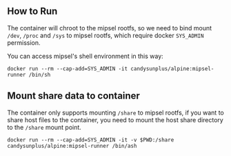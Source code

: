 How to Run
---
The container will chroot to the mipsel rootfs, so we need to bind mount `/dev`, `/proc` and `/sys` to mipsel rootfs, which require docker `SYS_ADMIN` permission. 

You can access mipsel's shell environment in this way:
```shell
docker run --rm --cap-add=SYS_ADMIN -it candysunplus/alpine:mipsel-runner /bin/sh
```

## Mount share data to container

The container only supports mounting `/share` to mipsel rootfs, if you want to share host files to the container, you need to mount the host share directory to the `/share` mount point.

```shell
docker run --rm --cap-add=SYS_ADMIN -it -v $PWD:/share candysunplus/alpine:mipsel-runner /bin/ash
```
